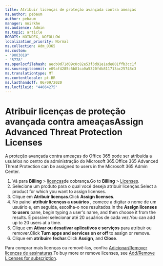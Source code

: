 ```yaml
---
title: Atribuir licenças de proteção avançada contra ameaças
ms.author: pebaum
author: pebaum
manager: mnirkhe
ms.audience: Admin
ms.topic: article
ROBOTS: NOINDEX, NOFOLLOW
localization_priority: Normal
ms.collection: Adm_O365
ms.custom:
- "9003019"
- "5778"
ms.openlocfilehash: aecb0d71d09c0c82e53f3d91e1ade801ffb3cc1f
ms.sourcegitcommit: e09af4285c6b81ca0a5320fdb811713ac25748c3
ms.translationtype: MT
ms.contentlocale: pt-BR
ms.lasthandoff: 06/09/2020
ms.locfileid: "44664275"
---
```

# <a name="assign-advanced-threat-protection-licenses"></a><span data-ttu-id="65970-102">Atribuir licenças de proteção avançada contra ameaças</span><span class="sxs-lookup"><span data-stu-id="65970-102">Assign Advanced Threat Protection Licenses</span></span>

<span data-ttu-id="65970-103">A proteção avançada contra ameaças do Office 365 pode ser atribuída a usuários no centro de administração do Microsoft 365.</span><span class="sxs-lookup"><span data-stu-id="65970-103">Office 365 Advanced Threat Protection can be assigned to users in the Microsoft 365 Admin Center.</span></span>

1. <span data-ttu-id="65970-104">Vá para **Billing**  >  [licenças](https://go.microsoft.com/fwlink/p/?linkid=842264)de cobrança.</span><span class="sxs-lookup"><span data-stu-id="65970-104">Go to **Billing** > [Licenses](https://go.microsoft.com/fwlink/p/?linkid=842264).</span></span>
2. <span data-ttu-id="65970-105">Selecione um produto para o qual você deseja atribuir licenças.</span><span class="sxs-lookup"><span data-stu-id="65970-105">Select a product for which you want to assign licenses.</span></span>
3. <span data-ttu-id="65970-106">Clique em **Atribuir licenças**.</span><span class="sxs-lookup"><span data-stu-id="65970-106">Click **Assign licenses**.</span></span>
4. <span data-ttu-id="65970-107">No painel **atribuir licenças a usuários** , comece a digitar o nome de um usuário e, em seguida, escolha-o nos resultados.</span><span class="sxs-lookup"><span data-stu-id="65970-107">In the **Assign licenses to users**  pane, begin typing a user's name, and then choose it from the results.</span></span> <span data-ttu-id="65970-108">É possível selecionar até 20 usuários de cada vez.</span><span class="sxs-lookup"><span data-stu-id="65970-108">You can add up to 20 users at a time.</span></span>
5. <span data-ttu-id="65970-109">Clique em **Ativar ou desativar aplicativos e serviços** para atribuir ou remover.</span><span class="sxs-lookup"><span data-stu-id="65970-109">Click **Turn apps and services on or off**  to assign or remove.</span></span>
6. <span data-ttu-id="65970-110">Clique em **atribuir**e **fechar**.</span><span class="sxs-lookup"><span data-stu-id="65970-110">Click **Assign**, and  **Close**.</span></span>

<span data-ttu-id="65970-111">Para comprar mais licenças ou removê-las, confira [Adicionar/Remover licenças de assinaturas](https://docs.microsoft.com/microsoft-365/commerce/licenses/buy-licenses?view=o365-worldwide#add-or-remove-licenses-for-your-business-subscription).</span><span class="sxs-lookup"><span data-stu-id="65970-111">To buy more or remove licenses, see [Add/Remove Licenses for subscription](https://docs.microsoft.com/microsoft-365/commerce/licenses/buy-licenses?view=o365-worldwide#add-or-remove-licenses-for-your-business-subscription).</span></span>